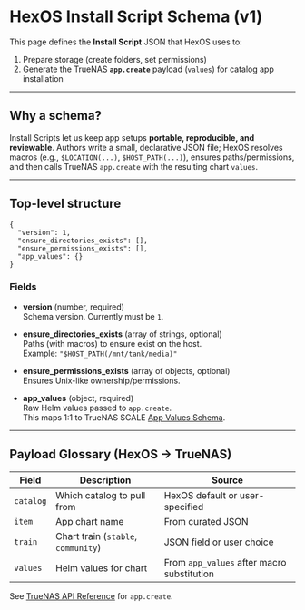 # HexOS Install Script Schema (v1)

This page defines the **Install Script** JSON that HexOS uses to:
1. Prepare storage (create folders, set permissions)
2. Generate the TrueNAS **`app.create`** payload (`values`) for catalog app installation

---

## Why a schema?

Install Scripts let us keep app setups **portable, reproducible, and reviewable**. Authors write a small, declarative JSON file; HexOS resolves macros (e.g., `$LOCATION(...)`, `$HOST_PATH(...)`), ensures paths/permissions, and then calls TrueNAS `app.create` with the resulting chart `values`.

---

## Top-level structure

```jsonc
{
  "version": 1,
  "ensure_directories_exists": [],
  "ensure_permissions_exists": [],
  "app_values": {}
}
```

### Fields

- **version** (number, required)  
  Schema version. Currently must be `1`.

- **ensure_directories_exists** (array of strings, optional)  
  Paths (with macros) to ensure exist on the host.  
  Example: `"$HOST_PATH(/mnt/tank/media)"`

- **ensure_permissions_exists** (array of objects, optional)  
  Ensures Unix-like ownership/permissions.  
  

- **app_values** (object, required)  
  Raw Helm values passed to `app.create`.  
  This maps 1:1 to TrueNAS SCALE [App Values Schema](https://github.com/truenas/charts).

---

## Payload Glossary (HexOS → TrueNAS)

| Field     | Description                         | Source                                     |
| --------- | ----------------------------------- | ------------------------------------------ |
| `catalog` | Which catalog to pull from          | HexOS default or user-specified            |
| `item`    | App chart name                      | From curated JSON                          |
| `train`   | Chart train (`stable`, `community`) | JSON field or user choice                  |
| `values`  | Helm values for chart               | From `app_values` after macro substitution |

See [TrueNAS API Reference](https://www.truenas.com/docs/scale/scaletutorials/apps/) for `app.create`.

